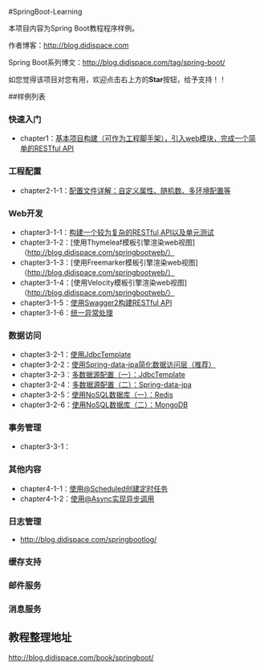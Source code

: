 #SpringBoot-Learning

本项目内容为Spring Boot教程程序样例。

作者博客：http://blog.didispace.com

Spring Boot系列博文：http://blog.didispace.com/tag/spring-boot/

如您觉得该项目对您有用，欢迎点击右上方的**Star**按钮，给予支持！！


##样例列表

### 快速入门

- chapter1：[基本项目构建（可作为工程脚手架），引入web模块，完成一个简单的RESTful API](http://blog.didispace.com/spring-boot-learning-1/)

### 工程配置

- chapter2-1-1：[配置文件详解：自定义属性、随机数、多环境配置等](http://blog.didispace.com/springbootproperties/)

### Web开发

- chapter3-1-1：[构建一个较为复杂的RESTful API以及单元测试](http://blog.didispace.com/springbootrestfulapi/)
- chapter3-1-2：[使用Thymeleaf模板引擎渲染web视图]（http://blog.didispace.com/springbootweb/）
- chapter3-1-3：[使用Freemarker模板引擎渲染web视图]（http://blog.didispace.com/springbootweb/）
- chapter3-1-4：[使用Velocity模板引擎渲染web视图]（http://blog.didispace.com/springbootweb/）
- chapter3-1-5：[使用Swagger2构建RESTful API](http://blog.didispace.com/springbootswagger2/)
- chapter3-1-6：[统一异常处理](http://blog.didispace.com/springbootexception/)

### 数据访问

- chapter3-2-1：[使用JdbcTemplate](http://blog.didispace.com/springbootdata1/)
- chapter3-2-2：[使用Spring-data-jpa简化数据访问层（推荐）](http://blog.didispace.com/springbootdata2/)
- chapter3-2-3：[多数据源配置（一）：JdbcTemplate](http://blog.didispace.com/springbootmultidatasource/)
- chapter3-2-4：[多数据源配置（二）：Spring-data-jpa](http://blog.didispace.com/springbootmultidatasource/)
- chapter3-2-5：[使用NoSQL数据库（一）：Redis](http://blog.didispace.com/springbootredis/)
- chapter3-2-6：[使用NoSQL数据库（二）：MongoDB](http://blog.didispace.com/springbootmongodb/)

### 事务管理

- chapter3-3-1：

### 其他内容
- chapter4-1-1：[使用@Scheduled创建定时任务](http://blog.didispace.com/springbootscheduled/)
- chapter4-1-2：[使用@Async实现异步调用](http://blog.didispace.com/springbootasync/)


### 日志管理

- http://blog.didispace.com/springbootlog/


### 缓存支持

### 邮件服务

### 消息服务

###

## 教程整理地址

http://blog.didispace.com/book/springboot/